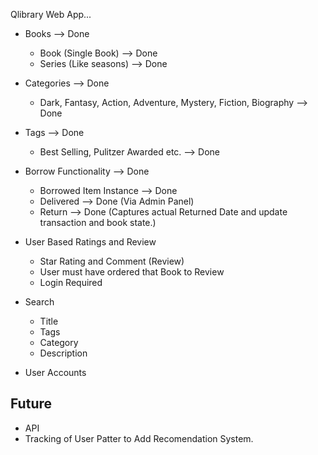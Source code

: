 Qlibrary Web App...

-   Books --> Done
    -   Book (Single Book)  --> Done
    -   Series (Like seasons)   --> Done

-   Categories --> Done
    -   Dark, Fantasy, Action, Adventure, Mystery, Fiction, Biography --> Done

-   Tags --> Done
    -   Best Selling, Pulitzer Awarded etc. --> Done

-   Borrow Functionality --> Done
    -   Borrowed Item Instance --> Done
    -   Delivered --> Done (Via Admin Panel)
    -   Return --> Done (Captures actual Returned Date and update transaction and book state.)

-   User Based Ratings and Review
    - Star Rating and Comment (Review)
    - User must have ordered that Book to Review
    - Login Required

-   Search
    -   Title
    -   Tags
    -   Category
    -   Description

-   User Accounts

##  Future
-   API
-   Tracking of User Patter to Add Recomendation System.
